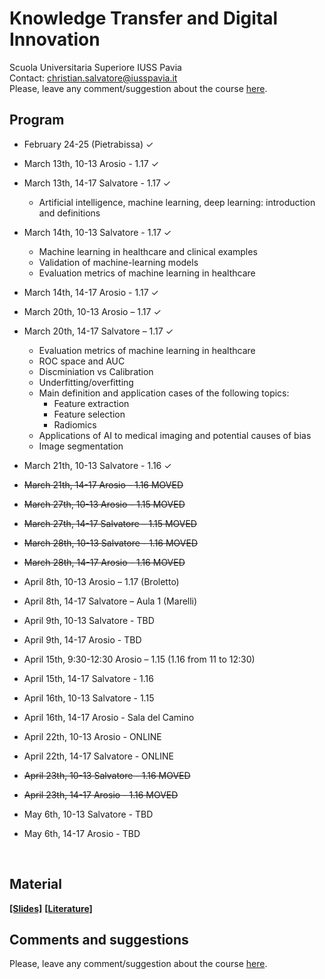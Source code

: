 # Knowledge Transfer and Digital Innovation

Scuola Universitaria Superiore IUSS Pavia
<br>
Contact: christian.salvatore@iusspavia.it
<br>
Please, leave any comment/suggestion about the course [here](TBD).

## Program
* February 24-25 (Pietrabissa) ✓
  
* March 13th, 10-13 Arosio - 1.17 ✓
  
* March 13th, 14-17 Salvatore - 1.17 ✓
    * Artificial intelligence, machine learning, deep learning: introduction and definitions
      
* March 14th, 10-13 Salvatore - 1.17 ✓
   * Machine learning in healthcare and clinical examples
   * Validation of machine-learning models
   * Evaluation metrics of machine learning in healthcare
     
* March 14th, 14-17 Arosio - 1.17 ✓
  
* March 20th, 10-13 Arosio – 1.17 ✓
  
* March 20th, 14-17 Salvatore – 1.17 ✓
   * Evaluation metrics of machine learning in healthcare
   * ROC space and AUC
   * Discminiation vs Calibration
   * Underfitting/overfitting
   * Main definition and application cases of the following topics:
     * Feature extraction
     * Feature selection
     * Radiomics
   * Applications of AI to medical imaging and potential causes of bias
   * Image segmentation
       
* March 21th, 10-13 Salvatore - 1.16 ✓
  
* ~~March 21th, 14-17 Arosio - 1.16 MOVED~~
  
* ~~March 27th, 10-13 Arosio – 1.15 MOVED~~
  
* ~~March 27th, 14-17 Salvatore – 1.15 MOVED~~
  
* ~~March 28th, 10-13 Salvatore - 1.16 MOVED~~
  
* ~~March 28th, 14-17 Arosio - 1.16 MOVED~~

* April 8th, 10-13 Arosio – 1.17 (Broletto)
  
* April 8th, 14-17 Salvatore – Aula 1 (Marelli)
  
* April 9th, 10-13 Salvatore - TBD
  
* April 9th, 14-17 Arosio - TBD
  
* April 15th, 9:30-12:30 Arosio – 1.15 (1.16 from 11 to 12:30)
  
* April 15th, 14-17 Salvatore  - 1.16
  
* April 16th, 10-13 Salvatore - 1.15
  
* April 16th, 14-17 Arosio - Sala del Camino
  
* April 22th, 10-13 Arosio - ONLINE
  
* April 22th, 14-17 Salvatore - ONLINE 
  
* ~~April 23th, 10-13 Salvatore - 1.16 MOVED~~
  
* ~~April 23th, 14-17 Arosio - 1.16 MOVED~~

* May 6th, 10-13 Salvatore - TBD
  
* May 6th, 14-17 Arosio - TBD

<br>

## Material
[__[Slides]__](https://drive.google.com/drive/folders/1t_AXmkEUzHy-lLjT3y7KBLnH9jUY4q7Y?usp=sharing)
[__[Literature]__](TBD)

## Comments and suggestions
Please, leave any comment/suggestion about the course [here](TBD).
